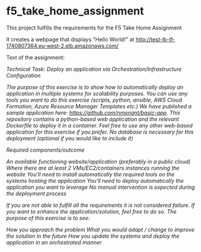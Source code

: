 # f5_take_home_assignment

This project fulfills the requirements for the F5 Take Home Assignment

It creates a webpage that displays "Hello World!" at http://test-lb-tf-1740807364.eu-west-2.elb.amazonaws.com/

Text of the assignment: 

<i>
Technical Task: Deploy an application via Orchestration/Infrastructure Configuration

 

The purpose of this exercise is to show how to automatically deploy an application in multiple systems for scalability purposes. You can use any tools you want to do this exercise (scripts, python, ansible, AWS Cloud Formation, Azure Resource Manager Templates etc.) We have published a sample application here: https://github.com/nmenant/basic-app. This repository contains a python-based web application and the relevant Dockerfile to deploy it in a container. Feel free to use any other web-based application for this exercise if you prefer.  No database is necessary for this deployment (optional if you would like to include it)

 

Required components/outcome

An available functioning website/application (preferably in a public cloud)
Where there are at least 2 VMs/EC2/containers instances running the website
You’ll need to install automatically the required tools on the systems hosting the application
You’ll need to deploy automatically the application you want to leverage
No manual intervention is expected during the deployment process
 

 

If you are not able to fulfill all the requirements it is not considered failure. If you want to enhance the application/solution, feel free to do so. The purpose of this exercise is to see:

How you approach the problem
What you would adapt / change to improve the solution in the future
How you update the systems and deploy the application in an orchestrated manner  
</i>
